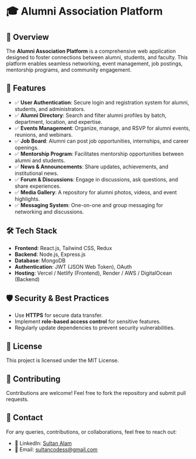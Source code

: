 # 🎓 Alumni Association Platform

## 📌 Overview
The **Alumni Association Platform** is a comprehensive web application designed to foster connections between alumni, students, and faculty. This platform enables seamless networking, event management, job postings, mentorship programs, and community engagement.

## 🚀 Features
- ✅ **User Authentication**: Secure login and registration system for alumni, students, and administrators.
- ✅ **Alumni Directory**: Search and filter alumni profiles by batch, department, location, and expertise.
- ✅ **Events Management**: Organize, manage, and RSVP for alumni events, reunions, and webinars.
- ✅ **Job Board**: Alumni can post job opportunities, internships, and career openings.
- ✅ **Mentorship Program**: Facilitates mentorship opportunities between alumni and students.
- ✅ **News & Announcements**: Share updates, achievements, and institutional news.
- ✅ **Forum & Discussions**: Engage in discussions, ask questions, and share experiences.
- ✅ **Media Gallery**: A repository for alumni photos, videos, and event highlights.
- ✅ **Messaging System**: One-on-one and group messaging for networking and discussions.

## 🛠️ Tech Stack
- **Frontend**: React.js, Tailwind CSS, Redux
- **Backend**: Node.js, Express.js
- **Database**: MongoDB
- **Authentication**: JWT (JSON Web Token), OAuth
- **Hosting**: Vercel / Netlify (Frontend), Render / AWS / DigitalOcean (Backend)



## 🛡️ Security & Best Practices
- Use **HTTPS** for secure data transfer.
- Implement **role-based access control** for sensitive features.
- Regularly update dependencies to prevent security vulnerabilities.

## 📜 License
This project is licensed under the MIT License.

## 🤝 Contributing
Contributions are welcome! Feel free to fork the repository and submit pull requests.

## 📧 Contact
For any queries, contributions, or collaborations, feel free to reach out:
- 📍 LinkedIn: [Sultan Alam](https://www.linkedin.com/in/sultan-alam436/)
- 📧 Email: sultancodess@gmail.com

